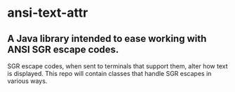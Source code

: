 # ansi-text-attr
## A Java library intended to ease working with ANSI SGR escape codes.
SGR escape codes, when sent to terminals that support them, alter how text is displayed. This repo will contain classes that handle SGR escapes in various ways.
